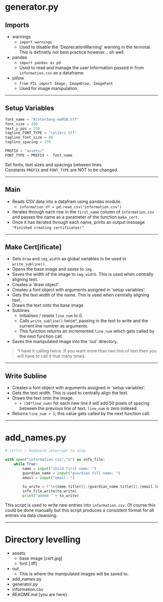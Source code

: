 # generator.py

## Imports

- warnings
    - `import warnings`
    - Used to disable the 'DeprecationWarning' warning in the terminal. This is definetly not best practice however... oh well.
- pandas
    - `import pandas as pd`
    - Used to read and manage the user information passed in from `information.csv` as a dataframe.
- pillow
    - `from PIL import Image, ImageDraw, ImageFont`
    - Used for image manipulation.

---

## Setup Variables

```py
font_name = "WinterSong-owRGB.ttf"
font_size = 200
text_y_pos = 250
tagline_FONT_TYPE = "calibri.ttf"
tagline_font_size = 48
tagline_spacing = 370

PREFIX = "assets/"
FONT_TYPE = PREFIX +  font_name
```

Set fonts, text sizes and spacings between lines. <br>
Constants `PREFIX` and `FONT_TYPE` are NOT to be changed.

--- 

## Main

- Reads CSV data into a datafram using pandas module.
    - `information_df = pd.read_csv("information.csv")`
- Iterates through each row in the `first_name` column of `information.csv` and passes the name as a parameter of the function `make_cert`.
- Once it has iterated through each name, prints an output message `"Finished creating certificates!"`

---

## Make Cert[ificate]

- Sets `draw` and `img_width` as global variables to be used in `write_subline()`.
- Opens the base image and saves to `img`.
- Saves the width of the image to `img_width`. This is used when centrally aligning text.
- Creates a 'draw object'.
- Creates a font object with arguments assigned in 'setup variables'.
- Gets the text width of the name. This is used when centrally aligning text.
- Draws the text onto the base image
- Sublines
    - Initialises / resets `line_num` to 0.
    - Calls `write_subline()` twice^, passing in the text to write and the current line number as arguments.
    - This function returns an incremented `line_num` which gets called by the next function call.
- Saves the manipulated image into the 'out' directory.

> ^I have it calling twice. If you want more than two line of text then you will have to call it that many times.

--- 

## Write Subline

- Creates a font object with arguments assigned in 'setup variables'.
- Gets the text width. This is used to centrally align the text.
- Draws the text onto the image.
    - `+ (50*line_num)` for each new line it will add 50 pixels of spacing between the previous line of text. `line_num` is zero indexed.
- Returns `line_num + 1`; this value gets called by the next function call.

---

# add_names.py

```py
# ctrl+c / keyboard interrupt to stop

with open("information.csv","a") as info_file:
    while True:
        name = input("child first name: ")
        guardian_name = input("guardian full name: ")
        email = input("email: ")
            
        to_write = f"\n{name.title()},{guardian_name.title()},{email.lower()}"
        info_file.write(to_write)
        print("added " + to_write)
```

This script is used to write new entries into `information.csv`. Of course this could be done manually but this script produces a consistent format for all entries via data cleansing.

---

# Directory levelling

- assets
    - base image [cert.jpg]
    - font [.tff]
- out
    - This is where the manipulated images will be saved to.
- add_names.py
- generator.py
- information.csv
- README.md [you are here]
